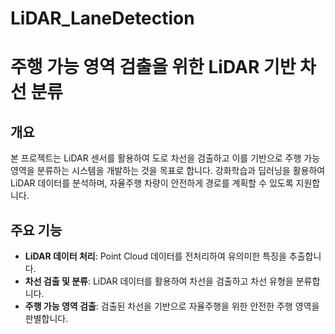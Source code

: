# LiDAR_LaneDetection
# 주행 가능 영역 검출을 위한 LiDAR 기반 차선 분류

## 개요
본 프로젝트는 LiDAR 센서를 활용하여 도로 차선을 검출하고 이를 기반으로 주행 가능 영역을 분류하는 시스템을 개발하는 것을 목표로 합니다. 강화학습과 딥러닝을 활용하여 LiDAR 데이터를 분석하며, 자율주행 차량이 안전하게 경로를 계획할 수 있도록 지원합니다.

## 주요 기능
- **LiDAR 데이터 처리**: Point Cloud 데이터를 전처리하여 유의미한 특징을 추출합니다.
- **차선 검출 및 분류**: LiDAR 데이터를 활용하여 차선을 검출하고 차선 유형을 분류합니다.
- **주행 가능 영역 검출**: 검출된 차선을 기반으로 자율주행을 위한 안전한 주행 영역을 판별합니다.
